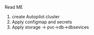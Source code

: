 Read ME

1. create Autopilot cluster
2. Apply configmap and secrets
3. Apply storage -> pvc->db->dbsevices
